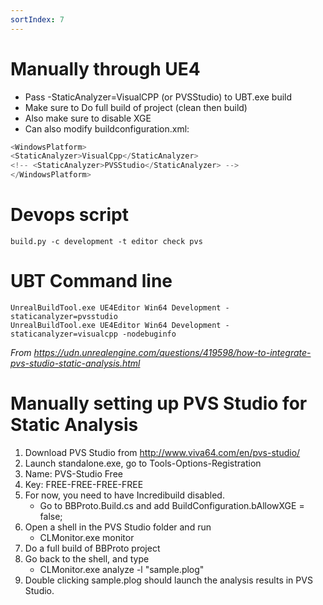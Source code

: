 ```yaml
---
sortIndex: 7
---
```


# Manually through UE4

- Pass -StaticAnalyzer=VisualCPP (or PVSStudio) to UBT.exe build
- Make sure to Do full build of project (clean then build)
- Also make sure to disable XGE
- Can also modify buildconfiguration.xml:

```csharp
<WindowsPlatform>
<StaticAnalyzer>VisualCpp</StaticAnalyzer>
<!-- <StaticAnalyzer>PVSStudio</StaticAnalyzer> -->
</WindowsPlatform>
```

# Devops script

```batch
build.py -c development -t editor check pvs
```

# UBT Command line

```batch
UnrealBuildTool.exe UE4Editor Win64 Development -staticanalyzer=pvsstudio
UnrealBuildTool.exe UE4Editor Win64 Development -staticanalyzer=visualcpp -nodebuginfo
```

_From <https://udn.unrealengine.com/questions/419598/how-to-integrate-pvs-studio-static-analysis.html>_

# Manually setting up PVS Studio for Static Analysis

1. Download PVS Studio from <http://www.viva64.com/en/pvs-studio/>
1. Launch standalone.exe, go to Tools-Options-Registration
1. Name: PVS-Studio Free
1. Key: FREE-FREE-FREE-FREE
1. For now, you need to have Incredibuild disabled.
   - Go to BBProto.Build.cs and add BuildConfiguration.bAllowXGE = false;
1. Open a shell in the PVS Studio folder and run
   - CLMonitor.exe monitor
1. Do a full build of BBProto project
1. Go back to the shell, and type
   - CLMonitor.exe analyze -l "sample.plog"
1. Double clicking sample.plog should launch the analysis results in PVS Studio.
